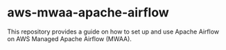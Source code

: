 # aws-mwaa-apache-airflow
This repository provides a guide on how to set up and use Apache Airflow on AWS Managed Apache Airflow (MWAA).
